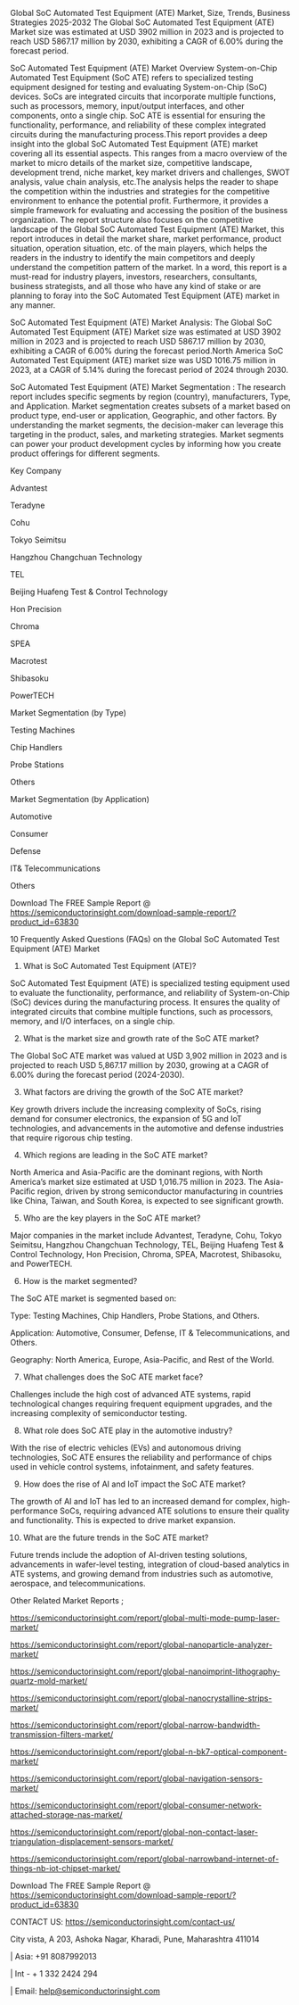 Global SoC Automated Test Equipment (ATE) Market, Size, Trends, Business Strategies 2025-2032
The Global SoC Automated Test Equipment (ATE) Market size was estimated at USD 3902 million in 2023 and is projected to reach USD 5867.17 million by 2030, exhibiting a CAGR of 6.00% during the forecast period.


SoC Automated Test Equipment (ATE) Market Overview
System-on-Chip Automated Test Equipment (SoC ATE) refers to specialized testing equipment designed for testing and evaluating System-on-Chip (SoC) devices. SoCs are integrated circuits that incorporate multiple functions, such as processors, memory, input/output interfaces, and other components, onto a single chip. SoC ATE is essential for ensuring the functionality, performance, and reliability of these complex integrated circuits during the manufacturing process.This report provides a deep insight into the global SoC Automated Test Equipment (ATE) market covering all its essential aspects. This ranges from a macro overview of the market to micro details of the market size, competitive landscape, development trend, niche market, key market drivers and challenges, SWOT analysis, value chain analysis, etc.The analysis helps the reader to shape the competition within the industries and strategies for the competitive environment to enhance the potential profit. Furthermore, it provides a simple framework for evaluating and accessing the position of the business organization. The report structure also focuses on the competitive landscape of the Global SoC Automated Test Equipment (ATE) Market, this report introduces in detail the market share, market performance, product situation, operation situation, etc. of the main players, which helps the readers in the industry to identify the main competitors and deeply understand the competition pattern of the market. In a word, this report is a must-read for industry players, investors, researchers, consultants, business strategists, and all those who have any kind of stake or are planning to foray into the SoC Automated Test Equipment (ATE) market in any manner.

SoC Automated Test Equipment (ATE) Market Analysis:
The Global SoC Automated Test Equipment (ATE) Market size was estimated at USD 3902 million in 2023 and is projected to reach USD 5867.17 million by 2030, exhibiting a CAGR of 6.00% during the forecast period.North America SoC Automated Test Equipment (ATE) market size was USD 1016.75 million in 2023, at a CAGR of 5.14% during the forecast period of 2024 through 2030. 

SoC Automated Test Equipment (ATE) Market Segmentation :
The research report includes specific segments by region (country), manufacturers, Type, and Application. Market segmentation creates subsets of a market based on product type, end-user or application, Geographic, and other factors. By understanding the market segments, the decision-maker can leverage this targeting in the product, sales, and marketing strategies. Market segments can power your product development cycles by informing how you create product offerings for different segments. 


Key Company

Advantest

Teradyne

Cohu

Tokyo Seimitsu

Hangzhou Changchuan Technology

TEL

Beijing Huafeng Test & Control Technology

Hon Precision

Chroma

SPEA

Macrotest

Shibasoku

PowerTECH

Market Segmentation (by Type)

Testing Machines

Chip Handlers

Probe Stations

Others

Market Segmentation (by Application)

Automotive

Consumer

Defense

IT& Telecommunications

Others

Download The FREE Sample Report @  https://semiconductorinsight.com/download-sample-report/?product_id=63830 


10 Frequently Asked Questions (FAQs) on the Global SoC Automated Test Equipment (ATE) Market
1. What is SoC Automated Test Equipment (ATE)?

SoC Automated Test Equipment (ATE) is specialized testing equipment used to evaluate the functionality, performance, and reliability of System-on-Chip (SoC) devices during the manufacturing process. It ensures the quality of integrated circuits that combine multiple functions, such as processors, memory, and I/O interfaces, on a single chip.

2. What is the market size and growth rate of the SoC ATE market?

The Global SoC ATE market was valued at USD 3,902 million in 2023 and is projected to reach USD 5,867.17 million by 2030, growing at a CAGR of 6.00% during the forecast period (2024-2030).

3. What factors are driving the growth of the SoC ATE market?

Key growth drivers include the increasing complexity of SoCs, rising demand for consumer electronics, the expansion of 5G and IoT technologies, and advancements in the automotive and defense industries that require rigorous chip testing.

4. Which regions are leading in the SoC ATE market?

North America and Asia-Pacific are the dominant regions, with North America’s market size estimated at USD 1,016.75 million in 2023. The Asia-Pacific region, driven by strong semiconductor manufacturing in countries like China, Taiwan, and South Korea, is expected to see significant growth.

5. Who are the key players in the SoC ATE market?

Major companies in the market include Advantest, Teradyne, Cohu, Tokyo Seimitsu, Hangzhou Changchuan Technology, TEL, Beijing Huafeng Test & Control Technology, Hon Precision, Chroma, SPEA, Macrotest, Shibasoku, and PowerTECH.

6. How is the market segmented?

The SoC ATE market is segmented based on:

Type: Testing Machines, Chip Handlers, Probe Stations, and Others.

Application: Automotive, Consumer, Defense, IT & Telecommunications, and Others.

Geography: North America, Europe, Asia-Pacific, and Rest of the World.

7. What challenges does the SoC ATE market face?

Challenges include the high cost of advanced ATE systems, rapid technological changes requiring frequent equipment upgrades, and the increasing complexity of semiconductor testing.

8. What role does SoC ATE play in the automotive industry?

With the rise of electric vehicles (EVs) and autonomous driving technologies, SoC ATE ensures the reliability and performance of chips used in vehicle control systems, infotainment, and safety features.

9. How does the rise of AI and IoT impact the SoC ATE market?

The growth of AI and IoT has led to an increased demand for complex, high-performance SoCs, requiring advanced ATE solutions to ensure their quality and functionality. This is expected to drive market expansion.

10. What are the future trends in the SoC ATE market?

Future trends include the adoption of AI-driven testing solutions, advancements in wafer-level testing, integration of cloud-based analytics in ATE systems, and growing demand from industries such as automotive, aerospace, and telecommunications.


Other Related Market Reports ; 

https://semiconductorinsight.com/report/global-multi-mode-pump-laser-market/

https://semiconductorinsight.com/report/global-nanoparticle-analyzer-market/

https://semiconductorinsight.com/report/global-nanoimprint-lithography-quartz-mold-market/

https://semiconductorinsight.com/report/global-nanocrystalline-strips-market/

https://semiconductorinsight.com/report/global-narrow-bandwidth-transmission-filters-market/

https://semiconductorinsight.com/report/global-n-bk7-optical-component-market/

https://semiconductorinsight.com/report/global-navigation-sensors-market/

https://semiconductorinsight.com/report/global-consumer-network-attached-storage-nas-market/

https://semiconductorinsight.com/report/global-non-contact-laser-triangulation-displacement-sensors-market/

https://semiconductorinsight.com/report/global-narrowband-internet-of-things-nb-iot-chipset-market/


Download The FREE Sample Report @  https://semiconductorinsight.com/download-sample-report/?product_id=63830 


CONTACT US: https://semiconductorinsight.com/contact-us/ 

City vista, A 203, Ashoka Nagar, Kharadi, Pune, Maharashtra 411014 

| Asia: +91 8087992013 

| Int - + 1 332 2424 294 

| Email: help@semiconductorinsight.com

